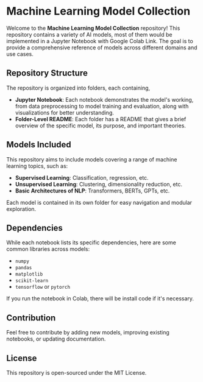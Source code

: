# Machine Learning Model Collection

Welcome to the **Machine Learning Model Collection** repository! This repository contains a variety of AI models, most of them would be implemented in a Jupyter Notebook with Google Colab Link. The goal is to provide a comprehensive reference of models across different domains and use cases.

## Repository Structure

The repository is organized into folders, each containing,

- **Jupyter Notebook**: Each notebook demonstrates the model's working, from data preprocessing to model training and evaluation, along with visualizations for better understanding.
- **Folder-Level README**: Each folder has a README that gives a brief overview of the specific model, its purpose, and important theories.

## Models Included

This repository aims to include models covering a range of machine learning topics, such as:

- **Supervised Learning**: Classification, regression, etc.
- **Unsupervised Learning**: Clustering, dimensionality reduction, etc.
- **Basic Architectures of NLP**: Transformers, BERTs, GPTs, etc.

Each model is contained in its own folder for easy navigation and modular exploration.

## Dependencies

While each notebook lists its specific dependencies, here are some common libraries across models:

- `numpy`
- `pandas`
- `matplotlib`
- `scikit-learn`
- `tensorflow` or `pytorch`

If you run the notebook in Colab, there will be install code if it's necessary.

## Contribution

Feel free to contribute by adding new models, improving existing notebooks, or updating documentation.

## License

This repository is open-sourced under the MIT License.
